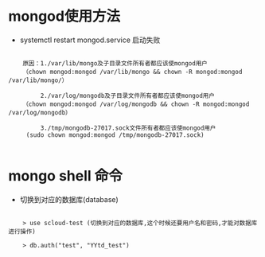 # mongod使用方法

- systemctl restart mongod.service 启动失败

``` shell

    原因：1./var/lib/mongo及子目录文件所有者都应该使mongod用户
    （chown mongod:mongod /var/lib/mongo && chown -R mongod:mongod /var/lib/mongo/）
    
         2./var/log/mongodb及子目录文件所有者都应该使mongod用户
    （chown mongod:mongod /var/log/mongodb && chown -R mongod:mongod /var/log/mongodb）
    
         3./tmp/mongodb-27017.sock文件所有者都应该使mongod用户
     (sudo chown mongod:mongod /tmp/mongodb-27017.sock)
			
```

# mongo shell 命令

- 切换到对应的数据库(database)

``` shell

    > use scloud-test (切换到对应的数据库,这个时候还要用户名和密码,才能对数据库进行操作)
    
    > db.auth("test", "YYtd_test")
    
			
```